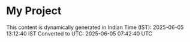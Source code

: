 # My Project

This content is dynamically generated in Indian Time (IST): 2025-06-05 13:12:40 IST
Converted to UTC: 2025-06-05 07:42:40 UTC
